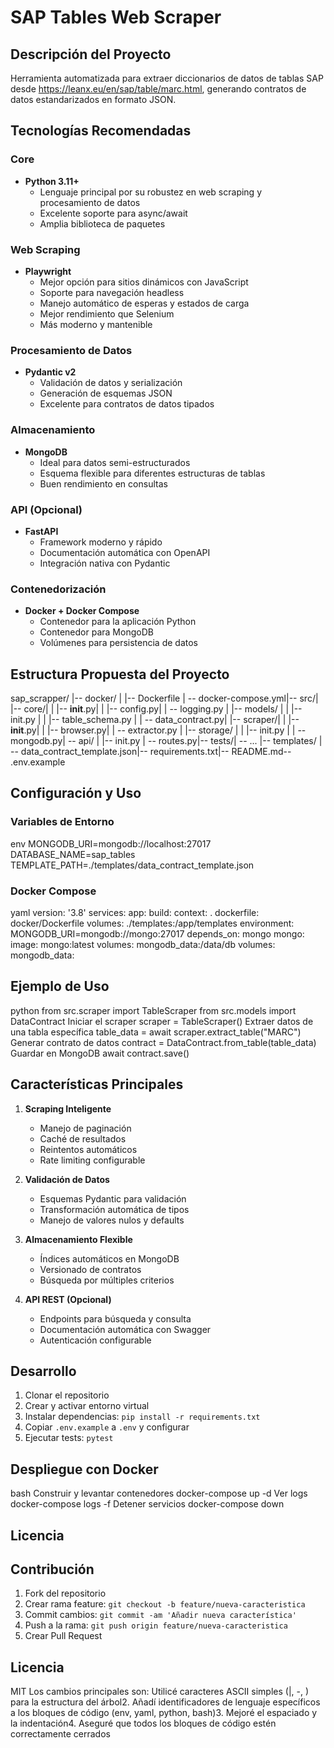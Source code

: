 # SAP Tables Web Scraper

## Descripción del Proyecto
Herramienta automatizada para extraer diccionarios de datos de tablas SAP desde https://leanx.eu/en/sap/table/marc.html, generando contratos de datos estandarizados en formato JSON.

## Tecnologías Recomendadas

### Core
- **Python 3.11+**
  - Lenguaje principal por su robustez en web scraping y procesamiento de datos
  - Excelente soporte para async/await
  - Amplia biblioteca de paquetes

### Web Scraping
- **Playwright**
  - Mejor opción para sitios dinámicos con JavaScript
  - Soporte para navegación headless
  - Manejo automático de esperas y estados de carga
  - Mejor rendimiento que Selenium
  - Más moderno y mantenible

### Procesamiento de Datos
- **Pydantic v2**
  - Validación de datos y serialización
  - Generación de esquemas JSON
  - Excelente para contratos de datos tipados

### Almacenamiento
- **MongoDB**
  - Ideal para datos semi-estructurados
  - Esquema flexible para diferentes estructuras de tablas
  - Buen rendimiento en consultas

### API (Opcional)
- **FastAPI**
  - Framework moderno y rápido
  - Documentación automática con OpenAPI
  - Integración nativa con Pydantic

### Contenedorización
- **Docker + Docker Compose**
  - Contenedor para la aplicación Python
  - Contenedor para MongoDB
  - Volúmenes para persistencia de datos

## Estructura Propuesta del Proyecto
sap_scrapper/
|-- docker/
| |-- Dockerfile
| -- docker-compose.yml|-- src/| |-- core/| | |-- __init__.py| | |-- config.py| | -- logging.py
| |-- models/
| | |-- init.py
| | |-- table_schema.py
| | -- data_contract.py| |-- scraper/| | |-- __init__.py| | |-- browser.py| | -- extractor.py
| |-- storage/
| | |-- init.py
| | -- mongodb.py| -- api/
| |-- init.py
| -- routes.py|-- tests/| -- ...
|-- templates/
| -- data_contract_template.json|-- requirements.txt|-- README.md-- .env.example

## Configuración y Uso

### Variables de Entorno
env
MONGODB_URI=mongodb://localhost:27017
DATABASE_NAME=sap_tables
TEMPLATE_PATH=./templates/data_contract_template.json

### Docker Compose
yaml
version: '3.8'
services:
app:
build:
context: .
dockerfile: docker/Dockerfile
volumes:
./templates:/app/templates
environment:
MONGODB_URI=mongodb://mongo:27017
depends_on:
mongo
mongo:
image: mongo:latest
volumes:
mongodb_data:/data/db
volumes:
mongodb_data:

## Ejemplo de Uso
python
from src.scraper import TableScraper
from src.models import DataContract
Iniciar el scraper
scraper = TableScraper()
Extraer datos de una tabla específica
table_data = await scraper.extract_table("MARC")
Generar contrato de datos
contract = DataContract.from_table(table_data)
Guardar en MongoDB
await contract.save()

## Características Principales

1. **Scraping Inteligente**
   - Manejo de paginación
   - Caché de resultados
   - Reintentos automáticos
   - Rate limiting configurable

2. **Validación de Datos**
   - Esquemas Pydantic para validación
   - Transformación automática de tipos
   - Manejo de valores nulos y defaults

3. **Almacenamiento Flexible**
   - Índices automáticos en MongoDB
   - Versionado de contratos
   - Búsqueda por múltiples criterios

4. **API REST (Opcional)**
   - Endpoints para búsqueda y consulta
   - Documentación automática con Swagger
   - Autenticación configurable

## Desarrollo

1. Clonar el repositorio
2. Crear y activar entorno virtual
3. Instalar dependencias: `pip install -r requirements.txt`
4. Copiar `.env.example` a `.env` y configurar
5. Ejecutar tests: `pytest`

## Despliegue con Docker

bash
Construir y levantar contenedores
docker-compose up -d
Ver logs
docker-compose logs -f
Detener servicios
docker-compose down
## Licencia

## Contribución
1. Fork del repositorio
2. Crear rama feature: `git checkout -b feature/nueva-caracteristica`
3. Commit cambios: `git commit -am 'Añadir nueva característica'`
4. Push a la rama: `git push origin feature/nueva-caracteristica`
5. Crear Pull Request

## Licencia
MIT
Los cambios principales son:
Utilicé caracteres ASCII simples (|, -, ) para la estructura del árbol2. Añadí identificadores de lenguaje específicos a los bloques de código (env, yaml, python, bash)3. Mejoré el espaciado y la indentación4. Aseguré que todos los bloques de código estén correctamente cerrados
